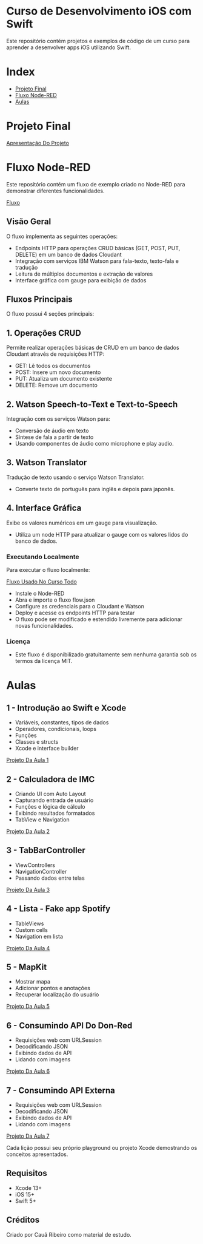 # Curso de Desenvolvimento iOS com Swift
Este repositório contém projetos e exemplos de código de um curso para aprender a desenvolver apps iOS utilizando Swift.

# Index

* [Projeto Final](#projeto-final)
* [Fluxo Node-RED](#fluxo-node-red)
* [Aulas](#aulas)

# Projeto Final

[Apresentação Do Projeto](https://github.com/Cry199/HackaTruck-Swift/files/12773897/ApresentacaoFInal.pdf)

# Fluxo Node-RED
Este repositório contém um fluxo de exemplo criado no Node-RED para demonstrar diferentes funcionalidades.

[Fluxo](https://github.com/Cry199/HackaTruck-Swift/blob/main/SaveMoneyNodeRed.json)

## Visão Geral
O fluxo implementa as seguintes operações:

- Endpoints HTTP para operações CRUD básicas (GET, POST, PUT, DELETE) em um banco de dados Cloudant
- Integração com serviços IBM Watson para fala-texto, texto-fala e tradução
- Leitura de múltiplos documentos e extração de valores
- Interface gráfica com gauge para exibição de dados

## Fluxos Principais
O fluxo possui 4 seções principais:

## 1. Operações CRUD
Permite realizar operações básicas de CRUD em um banco de dados Cloudant através de requisições HTTP:

- GET: Lê todos os documentos
- POST: Insere um novo documento
- PUT: Atualiza um documento existente
- DELETE: Remove um documento

## 2. Watson Speech-to-Text e Text-to-Speech
Integração com os serviços Watson para:

- Conversão de áudio em texto
- Síntese de fala a partir de texto
- Usando componentes de áudio como microphone e play audio.

## 3. Watson Translator
Tradução de texto usando o serviço Watson Translator.

- Converte texto de português para inglês e depois para japonês.

## 4. Interface Gráfica
Exibe os valores numéricos em um gauge para visualização.

- Utiliza um node HTTP para atualizar o gauge com os valores lidos do banco de dados.


### Executando Localmente
Para executar o fluxo localmente:

[Fluxo Usado No Curso Todo](https://github.com/Cry199/HackaTruck-Swift/blob/main/SaveMoneyNodeRed.json)

- Instale o Node-RED
- Abra e importe o fluxo flow.json
- Configure as credenciais para o Cloudant e Watson
- Deploy e acesse os endpoints HTTP para testar
- O fluxo pode ser modificado e estendido livremente para adicionar novas funcionalidades.

### Licença
- Este fluxo é disponibilizado gratuitamente sem nenhuma garantia sob os termos da licença MIT.

# Aulas

## 1 - Introdução ao Swift e Xcode

- Variáveis, constantes, tipos de dados
- Operadores, condicionais, loops
- Funções
- Classes e structs
- Xcode e interface builder

[Projeto Da Aula 1](https://github.com/Cry199/HackaTruck-Swift/tree/main/Aula-1-Swift/Aula-1-Swift)
 
## 2 - Calculadora de IMC

- Criando UI com Auto Layout
- Capturando entrada de usuário
- Funções e lógica de cálculo
- Exibindo resultados formatados
- TabView e Navigation

[Projeto Da Aula 2](https://github.com/Cry199/HackaTruck-Swift/tree/main/Aula-2-Swift/Aula-2-Swift)

## 3 - TabBarController
- ViewControllers
- NavigationController
- Passando dados entre telas

[Projeto Da Aula 3](https://github.com/Cry199/HackaTruck-Swift/tree/main/Aula-3-Swift/Aula-3-Swift)
  
## 4 - Lista - Fake app Spotify
- TableViews
- Custom cells
- Navigation em lista

[Projeto Da Aula 4](https://github.com/Cry199/HackaTruck-Swift/tree/main/Aula-4-Swift/Aula-4-Swift)

## 5 - MapKit

- Mostrar mapa
- Adicionar pontos e anotações
- Recuperar localização do usuário

[Projeto Da Aula 5](https://github.com/Cry199/HackaTruck-Swift/tree/main/Aula-5-Swift/Aula-5-Swift)

## 6 - Consumindo API Do Don-Red

- Requisições web com URLSession
- Decodificando JSON
- Exibindo dados de API
- Lidando com imagens

[Projeto Da Aula 6](https://github.com/Cry199/HackaTruck-Swift/tree/main/Aula-6-Swift/Aula-6-Swift)

## 7 - Consumindo API Externa

- Requisições web com URLSession
- Decodificando JSON
- Exibindo dados de API
- Lidando com imagens

[Projeto Da Aula 7](https://github.com/Cry199/HackaTruck-Swift/tree/main/aula-7-Swift/aula-7-Swift)

Cada lição possui seu próprio playground ou projeto Xcode demostrando os conceitos apresentados.

## Requisitos

- Xcode 13+
- iOS 15+
- Swift 5+

## Créditos
Criado por Cauã Ribeiro como material de estudo.
